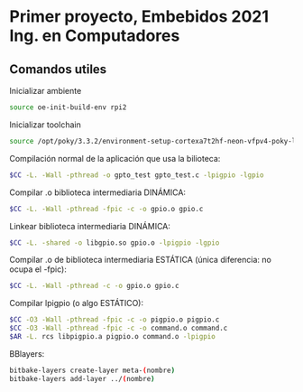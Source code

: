 # Primer proyecto, Embebidos 2021 Ing. en Computadores

## Comandos utiles

Inicializar ambiente
```bash
source oe-init-build-env rpi2
```

Inicializar toolchain
```bash
source /opt/poky/3.3.2/environment-setup-cortexa7t2hf-neon-vfpv4-poky-linux-gnueabi
```

Compilación normal de la aplicación que usa la bilioteca:
```bash
$CC -L. -Wall -pthread -o gpto_test gpto_test.c -lpigpio -lgpio
```

Compilar .o biblioteca intermediaria DINÁMICA:
```bash
$CC -L. -Wall -pthread -fpic -c -o gpio.o gpio.c
```

Linkear biblioteca intermediaria DINÁMICA:
```bash
$CC -L. -shared -o libgpio.so gpio.o -lpigpio -lgpio
```

Compilar .o de biblioteca intermediaria ESTÁTICA (única diferencia: no ocupa el -fpic):

```bash
$CC -L. -Wall -pthread -c -o gpio.o gpio.c 
```

Compilar lpigpio (o algo ESTÁTICO):

```bash
$CC -O3 -Wall -pthread -fpic -c -o pigpio.o pigpio.c
$CC -O3 -Wall -pthread -fpic -c -o command.o command.c
$AR -L. rcs libpigpio.a pigpio.o command.o -lpigpio
```


BBlayers:
```bash
bitbake-layers create-layer meta-(nombre)
bitbake-layers add-layer ../(nombre)
```
